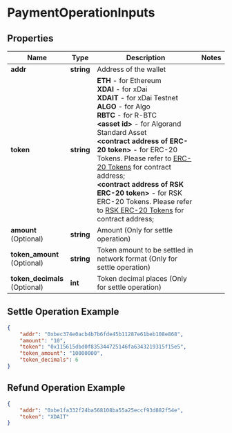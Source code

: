 # PaymentOperationInputs

## Properties
Name | Type | Description | Notes
------------ | ------------- | ------------- | -------------
**addr** | **string** | Address of the wallet |
**token** | **string** | <b>ETH</b> - for Ethereum  <br/> <b>XDAI</b> - for xDai <br/> <b>XDAIT</b> - for xDai Testnet <br/> <b>ALGO</b> - for Algo <br/> <b>RBTC</b> - for R-BTC <br/> <b> &lt;asset id&gt;</b> - for Algorand Standard Asset <br/> <b> &lt;contract address of ERC-20 token&gt;</b> - for ERC-20 Tokens. Please refer to [ERC-20 Tokens](https://pay.bleumi.com/docs/#erc-20) for contract address; <br/> <b> &lt;contract address of RSK ERC-20 token&gt;</b> - for RSK ERC-20 Tokens. Please refer to [RSK ERC-20 Tokens](https://pay.bugnet.work/docs/#rsk-tokens-erc-20) for contract address;| 
**amount** <br>(Optional)| **string** | Amount (Only for settle operation) | 
**token_amount** <br>(Optional)| **string** | Token amount to be settled in network format (Only for settle operation) | 
**token_decimals** <br>(Optional)| **int** | Token decimal places (Only for settle operation) | 


## Settle Operation Example

```json
{
    "addr": "0xbec374e0acb4b7b6fde45b11287e61beb108e868",
    "amount": "10",
    "token": "0x115615dbd0f835344725146fa6343219315f15e5",
    "token_amount": "10000000",
    "token_decimals": 6
}
```

## Refund Operation Example

```json
{
    "addr": "0xbe1fa332f24ba568108ba55a25eccf93d882f54e",
    "token": "XDAIT"
}
```